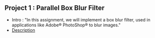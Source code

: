 
## Project 1 : Parallel Box Blur Filter

* Intro : "In this assignment, we will implement a box blur filter, used in applications like Adobe® PhotoShop® to blur images."
* [Description](http://lara.epfl.ch/w/parcon18:project1)

